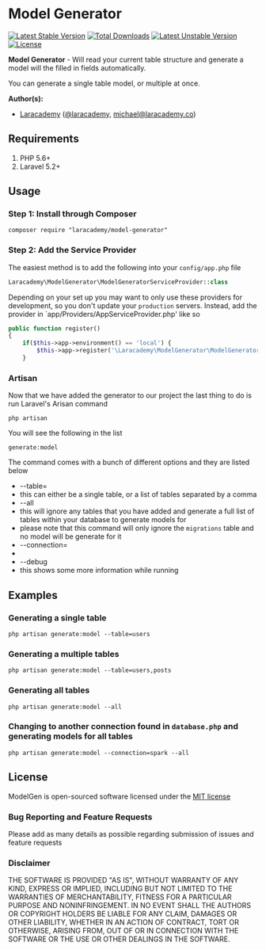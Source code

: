 # Model Generator

[![Latest Stable Version](https://poser.pugx.org/laracademy/model-generator/v/stable)](https://packagist.org/packages/laracademy/model-generator) [![Total Downloads](https://poser.pugx.org/laracademy/model-generator/downloads)](https://packagist.org/packages/laracademy/model-generator) [![Latest Unstable Version](https://poser.pugx.org/laracademy/model-generator/v/unstable)](https://packagist.org/packages/laracademy/model-generator) [![License](https://poser.pugx.org/laracademy/model-generator/license)](https://packagist.org/packages/laracademy/model-generator)

**Model Generator** - Will read your current table structure and generate a model will the filled in fields automatically.

You can generate a single table model, or multiple at once.

**Author(s):**
* [Laracademy](https://laracademy.co) ([@laracademy](http://twitter.com/laracademy), michael@laracademy.co)

## Requirements

1. PHP 5.6+
3. Laravel 5.2+

## Usage

### Step 1: Install through Composer

```
composer require "laracademy/model-generator"
```

### Step 2: Add the Service Provider
The easiest method is to add the following into your `config/app.php` file

```php
Laracademy\ModelGenerator\ModelGeneratorServiceProvider::class
```

Depending on your set up you may want to only use these providers for development, so you don't update your `production` servers. Instead, add the provider in `app/Providers/AppServiceProvider.php' like so

```php
public function register()
{
    if($this->app->environment() == 'local') {
        $this->app->register('\Laracademy\ModelGenerator\ModelGeneratorServiceProvider');
    }
```

### Artisan
Now that we have added the generator to our project the last thing to do is run Laravel's Arisan command

```
php artisan
```

You will see the following in the list

```
generate:model
```

The command comes with a bunch of different options and they are listed below

 * --table=
  * this can either be a single table, or a list of tables separated by a comma
 * --all
  * this will ignore any tables that you have added and generate a full list of tables within your database to generate models for
  * please note that this command will only ignore the `migrations` table and no model will be generate for it
 * --connection=
  *
 * --debug
  * this shows some more information while running

## Examples

### Generating a single table

```
php artisan generate:model --table=users
```

### Generating a multiple tables

```
php artisan generate:model --table=users,posts
```

### Generating all tables

```
php artisan generate:model --all
```

### Changing to another connection found in `database.php` and generating models for all tables

```
php artisan generate:model --connection=spark --all
```

## License
ModelGen is open-sourced software licensed under the [MIT license](http://opensource.org/licenses/MIT)

### Bug Reporting and Feature Requests
Please add as many details as possible regarding submission of issues and feature requests

### Disclaimer
THE SOFTWARE IS PROVIDED "AS IS", WITHOUT WARRANTY OF ANY KIND, EXPRESS OR IMPLIED, INCLUDING BUT NOT LIMITED TO THE WARRANTIES OF MERCHANTABILITY, FITNESS FOR A PARTICULAR PURPOSE AND NONINFRINGEMENT. IN NO EVENT SHALL THE AUTHORS OR COPYRIGHT HOLDERS BE LIABLE FOR ANY CLAIM, DAMAGES OR OTHER LIABILITY, WHETHER IN AN ACTION OF CONTRACT, TORT OR OTHERWISE, ARISING FROM, OUT OF OR IN CONNECTION WITH THE SOFTWARE OR THE USE OR OTHER DEALINGS IN THE SOFTWARE.
